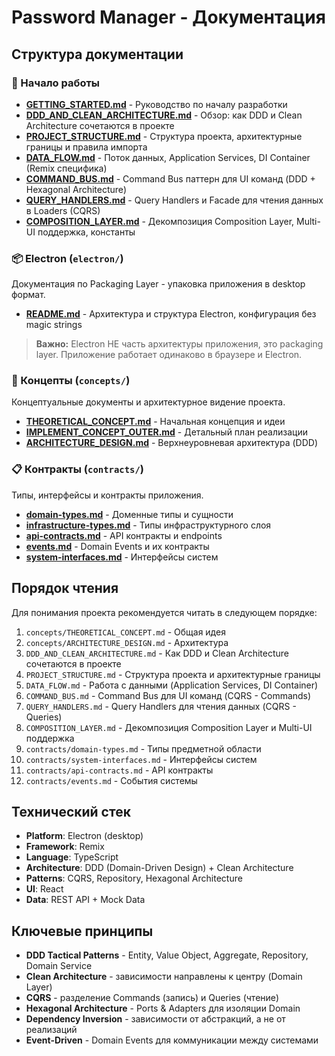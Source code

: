# Password Manager - Документация

## Структура документации

### 🚀 Начало работы
- **[GETTING_STARTED.md](./GETTING_STARTED.md)** - Руководство по началу разработки
- **[DDD_AND_CLEAN_ARCHITECTURE.md](./DDD_AND_CLEAN_ARCHITECTURE.md)** - Обзор: как DDD и Clean Architecture сочетаются в проекте
- **[PROJECT_STRUCTURE.md](./PROJECT_STRUCTURE.md)** - Структура проекта, архитектурные границы и правила импорта
- **[DATA_FLOW.md](./DATA_FLOW.md)** - Поток данных, Application Services, DI Container (Remix специфика)
- **[COMMAND_BUS.md](./COMMAND_BUS.md)** - Command Bus паттерн для UI команд (DDD + Hexagonal Architecture)
- **[QUERY_HANDLERS.md](./QUERY_HANDLERS.md)** - Query Handlers и Facade для чтения данных в Loaders (CQRS)
- **[COMPOSITION_LAYER.md](./COMPOSITION_LAYER.md)** - Декомпозиция Composition Layer, Multi-UI поддержка, константы

### 📦 Electron (`electron/`)
Документация по Packaging Layer - упаковка приложения в desktop формат.

- **[README.md](./electron/README.md)** - Архитектура и структура Electron, конфигурация без magic strings

> **Важно:** Electron НЕ часть архитектуры приложения, это packaging layer. Приложение работает одинаково в браузере и Electron.

### 📘 Концепты (`concepts/`)
Концептуальные документы и архитектурное видение проекта.

- **[THEORETICAL_CONCEPT.md](./concepts/THEORETICAL_CONCEPT.md)** - Начальная концепция и идеи
- **[IMPLEMENT_CONCEPT_OUTER.md](./concepts/IMPLEMENT_CONCEPT_OUTER.md)** - Детальный план реализации
- **[ARCHITECTURE_DESIGN.md](./concepts/ARCHITECTURE_DESIGN.md)** - Верхнеуровневая архитектура (DDD)

### 📋 Контракты (`contracts/`)
Типы, интерфейсы и контракты приложения.

- **[domain-types.md](./contracts/domain-types.md)** - Доменные типы и сущности
- **[infrastructure-types.md](./contracts/infrastructure-types.md)** - Типы инфраструктурного слоя
- **[api-contracts.md](./contracts/api-contracts.md)** - API контракты и endpoints
- **[events.md](./contracts/events.md)** - Domain Events и их контракты
- **[system-interfaces.md](./contracts/system-interfaces.md)** - Интерфейсы систем

## Порядок чтения

Для понимания проекта рекомендуется читать в следующем порядке:

1. `concepts/THEORETICAL_CONCEPT.md` - Общая идея
2. `concepts/ARCHITECTURE_DESIGN.md` - Архитектура
3. `DDD_AND_CLEAN_ARCHITECTURE.md` - Как DDD и Clean Architecture сочетаются в проекте
4. `PROJECT_STRUCTURE.md` - Структура проекта и архитектурные границы
5. `DATA_FLOW.md` - Работа с данными (Application Services, DI Container)
6. `COMMAND_BUS.md` - Command Bus для UI команд (CQRS - Commands)
7. `QUERY_HANDLERS.md` - Query Handlers для чтения данных (CQRS - Queries)
8. `COMPOSITION_LAYER.md` - Декомпозиция Composition Layer и Multi-UI поддержка
9. `contracts/domain-types.md` - Типы предметной области
10. `contracts/system-interfaces.md` - Интерфейсы систем
11. `contracts/api-contracts.md` - API контракты
12. `contracts/events.md` - События системы

## Технический стек

- **Platform**: Electron (desktop)
- **Framework**: Remix
- **Language**: TypeScript
- **Architecture**: DDD (Domain-Driven Design) + Clean Architecture
- **Patterns**: CQRS, Repository, Hexagonal Architecture
- **UI**: React
- **Data**: REST API + Mock Data

## Ключевые принципы

- **DDD Tactical Patterns** - Entity, Value Object, Aggregate, Repository, Domain Service
- **Clean Architecture** - зависимости направлены к центру (Domain Layer)
- **CQRS** - разделение Commands (запись) и Queries (чтение)
- **Hexagonal Architecture** - Ports & Adapters для изоляции Domain
- **Dependency Inversion** - зависимости от абстракций, а не от реализаций
- **Event-Driven** - Domain Events для коммуникации между системами
